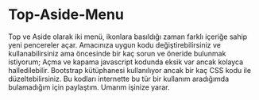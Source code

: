 # Top-Aside-Menu
Top ve Aside olarak iki menü, ikonlara basıldığı zaman farklı içeriğe sahip yeni pencereler açar.
Amacınıza uygun kodu değiştirebilirsiniz ve kullanabilirsiniz ama öncesinde bir kaç sorun ve öneride bulunmak istiyorum; Açma ve kapama javascript kodunda eksik var ancak kolayca halledilebilir. Bootstrap kütüphanesi kullanılıyor ancak bir kaç CSS kodu ile düzeltebilirsiniz.
Bu kodları internette bu tür bir kullanım aradığımda bulamadığım için paylaştım. Umarım işinize yarar.
